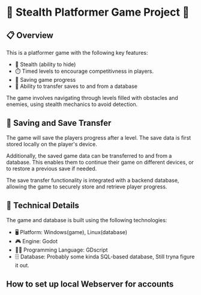 # 🥷 Stealth Platformer Game Project 🥷

## 📋 Overview
This is a platformer game with the following key features:

- 👻 Stealth (ability to hide)
- ⏱️ Timed levels to encourage competitivness in players.
- 💾 Saving game progress
- 🔄 Ability to transfer saves to and from a database

The game involves navigating through levels filled with obstacles and enemies, using stealth mechanics to avoid detection. 

## 💾 Saving and Save Transfer

The game will save the players progress after a level. The save data is first stored locally on the player's device.

Additionally, the saved game data can be transferred to and from a database. This enables them to continue their game on different devices, or to restore a previous save if needed.

The save transfer functionality is integrated with a backend database, allowing the game to securely store and retrieve player progress.

## 🔧 Technical Details

The game and database is built using the following technologies:

- 🖥️ Platform: Windows(game), Linux(database)
- 🎮 Engine: Godot
- 👨‍💻 Programming Language: GDscript
- 🗄️ Database: Probably some kinda SQL-based database, Still tryna figure it out.


## How to set up local Webserver for accounts
